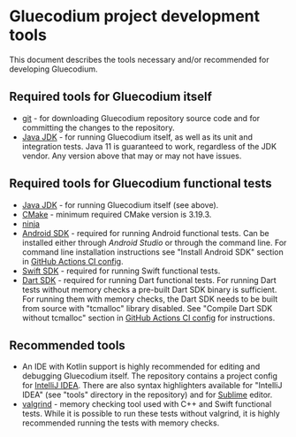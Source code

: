 Gluecodium project development tools
====================================

This document describes the tools necessary and/or recommended for developing Gluecodium.

Required tools for Gluecodium itself
------------------------------------

* [git](https://git-scm.com/book/en/v2/Getting-Started-Installing-Git) - for downloading Gluecodium repository source
  code and for committing the changes to the repository.
* [Java JDK](https://openjdk.java.net/install/index.html) - for running Gluecodium itself, as well as its unit and
  integration tests. Java 11 is guaranteed to work, regardless of the JDK vendor. Any version above that may or may not
  have issues.

Required tools for Gluecodium functional tests
----------------------------------------------

* [Java JDK](https://openjdk.java.net/install/index.html) - for running Gluecodium itself (see above).
* [CMake](https://cmake.org/install/) - minimum required CMake version is 3.19.3.
* [ninja](https://github.com/ninja-build/ninja/wiki/Pre-built-Ninja-packages)
* [Android SDK](https://developer.android.com/about/versions/11/setup-sdk) - required for running Android functional
  tests. Can be installed either through *Android Studio* or through the command line. For command line installation
  instructions see "Install Android SDK" section in 
  [GitHub Actions CI config](../../.github/workflows/functional-tests.yml).
* [Swift SDK](https://swift.org/download/#releases) - required for running Swift functional tests.
* [Dart SDK](https://dart.dev/get-dart) - required for running Dart functional tests. For running Dart tests without
  memory checks a pre-built Dart SDK binary is sufficient. For running them with memory checks, the Dart SDK needs to be
  built from source with "tcmalloc" library disabled. See "Compile Dart SDK without tcmalloc" section in
  [GitHub Actions CI config](../../.github/workflows/functional-tests.yml) for instructions.

Recommended tools
-----------------

* An IDE with Kotlin support is highly recommended for editing and debugging Gluecodium itself. The repository contains
  a project config for [IntelliJ IDEA](https://www.jetbrains.com/idea/download/). There are also syntax highlighters
  available for "IntelliJ IDEA" (see "tools" directory in the repository) and for
  [Sublime](https://github.com/Hsilgos/GluecodiumSyntax) editor.
* [valgrind](https://www.valgrind.org/) - memory checking tool used with C++ and Swift functional tests. While it is
  possible to run these tests without valgrind, it is highly recommended running the tests with memory checks.
